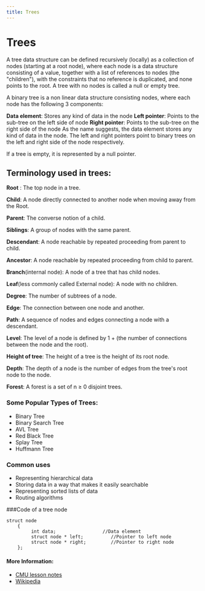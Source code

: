 ```yaml
---
title: Trees
---
```

# Trees

A tree data structure can be defined recursively (locally) as a collection of nodes (starting at a root node), where each node is a data structure consisting of a value, together with a list of references to nodes (the "children"), with the constraints that no reference is duplicated, and none points to the root. A tree with no nodes is called a null or empty tree.

A binary tree is a non linear data structure consisting nodes, where each node has the following 3 components:

**Data element**: Stores any kind of data in the node
**Left pointer**: Points to the sub-tree on the left side of node
**Right pointer**: Points to the sub-tree on the right side of the node
As the name suggests, the data element stores any kind of data in the node.
The left and right pointers point to binary trees on the left and right side of the node respectively.

If a tree is empty, it is represented by a null pointer.

## Terminology used in trees:

**Root** :
The top node in a tree.

**Child**:
A node directly connected to another node when moving away from the Root.

**Parent**:
The converse notion of a child.

**Siblings**:
A group of nodes with the same parent.

**Descendant**:
A node reachable by repeated proceeding from parent to child.

**Ancestor**:
A node reachable by repeated proceeding from child to parent.

**Branch**(internal node):
A node of a tree that has child nodes.

**Leaf**(less commonly called External node):
A node with no children.

**Degree**:
The number of subtrees of a node.

**Edge**:
The connection between one node and another.

**Path**:
A sequence of nodes and edges connecting a node with a descendant.

**Level**:
The level of a node is defined by 1 + (the number of connections between the node and the root). 

**Height of tree**:
The height of a tree is the height of its root node.

**Depth**:
The depth of a node is the number of edges from the tree's root node to the node.

**Forest**:
A forest is a set of n ≥ 0 disjoint trees. 

### Some Popular Types of Trees:

* Binary Tree
* Binary Search Tree
* AVL Tree
* Red Black Tree
* Splay Tree
* Huffmann Tree

### Common uses

* Representing hierarchical data
* Storing data in a way that makes it easily searchable
* Representing sorted lists of data
* Routing algorithms



###Code of a tree node

``` c_cpp
struct node
    {
         int data;                 //Data element
         struct node * left;          //Pointer to left node
         struct node * right;         //Pointer to right node
    };

```
#### More Information:

* [CMU lesson notes](http://www.cs.cmu.edu/~clo/www/CMU/DataStructures/Lessons/lesson4_1.htm)
* [Wikipedia](https://en.wikipedia.org/wiki/Tree_(data_structure))
